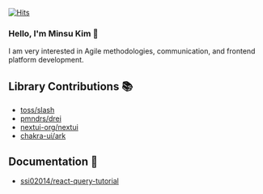 [![Hits](https://hits.seeyoufarm.com/api/count/incr/badge.svg?url=https%3A%2F%2Fgithub.com%2FGaic4o&count_bg=%2379C83D&title_bg=%23555555&icon=&icon_color=%23E7E7E7&title=hits&edge_flat=false)](https://hits.seeyoufarm.com)
<br />

### Hello, I'm Minsu Kim 🌟<br/>
I am very interested in Agile methodologies, communication, and frontend platform development.

## Library Contributions 📚

- [toss/slash](https://github.com/toss/slash/pulls?q=is%3Apr+author%3A%40me+is%3Aclosed)
- [pmndrs/drei](https://github.com/pmndrs/drei/pulls?q=is%3Apr+author%3AGaic4o+)
- [nextui-org/nextui](https://github.com/nextui-org/nextui/pulls?q=is%3Apr+author%3AGaic4o+)
- [chakra-ui/ark](https://github.com/chakra-ui/ark/pulls?q=is%3Apr+author%3AGaic4o+is%3Aclosed+)

## Documentation 📝

- [ssi02014/react-query-tutorial](https://github.com/ssi02014/react-query-tutorial/pulls?q=is%3Apr+author%3AGaic4o+)

